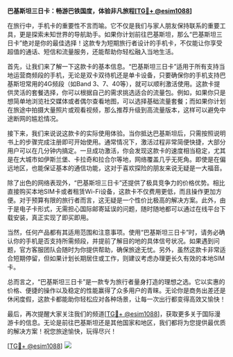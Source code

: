 **巴基斯坦三日卡：畅游巴铁国度，体验非凡旅程[[TG💪+ @esim1088](https://t.me/s/esim1088)]**

在旅行中，手机卡的重要性不言而喻。它不仅是我们与家人朋友保持联系的重要工具，更是探索未知世界的导航助手。如果你计划前往巴基斯坦，那么“巴基斯坦三日卡”绝对是你的最佳选择！这款专为短期旅行者设计的手机卡，不仅能让你享受超值的通话、短信和流量服务，还能帮助你轻松融入当地生活。

首先，让我们来了解一下这款卡的基本信息。“巴基斯坦三日卡”适用于所有支持当地运营商频段的手机，无论是双卡双待机还是单卡设备，只要确保你的手机支持巴基斯坦常用的4G频段（如Band 3、7、40等），就可以顺利激活使用。这款卡提供灵活的套餐选择，你可以根据自己的需求挑选适合的流量包。例如，如果你只是想简单地浏览社交媒体或者偶尔查看地图，可以选择基础流量套餐；而如果你计划在旅途中拍摄大量照片或观看视频，那么推荐升级到高流量版本，这样可以避免中途断网的尴尬情况。

接下来，我们来说说这款卡的实际使用体验。当你抵达巴基斯坦后，只需按照说明书上的步骤完成注册即可开始使用。通常情况下，激活过程非常简便快捷，大部分用户可以在几分钟内搞定。一旦成功激活，你会发现这款卡的速度相当稳定，尤其是在大城市如伊斯兰堡、卡拉奇和拉合尔等地，网络覆盖几乎无死角。即使是在偏远地区，也能保证基本的通信功能，这对于喜欢探险的朋友来说无疑是一大福音。

除了出色的网络表现外，“巴基斯坦三日卡”还提供了极具竞争力的价格优势。相比直接购买本地SIM卡或者租赁Wi-Fi设备，这款卡不仅费用更低，而且操作更加方便。对于预算有限的旅行者而言，这无疑是一个性价比极高的解决方案。此外，由于是电子卡形式，无需担心国际邮寄延误的问题，随时随地都可以通过在线平台下载安装，真正实现了即买即用。

当然，任何产品都有其适用范围和注意事项。使用“巴基斯坦三日卡”时，请务必确认你的手机是否支持所需频段，并提前了解目的地的具体信号状况。如果遇到问题，官方客服团队会随时为你提供帮助，确保旅途无忧。另外，虽然这款卡非常适合短期停留，但如果计划长期居住或工作，则建议考虑办理更长久有效的本地SIM卡。

总而言之，“巴基斯坦三日卡”是一款专为旅行者量身打造的理想之选。它以实惠的价格、便捷的操作以及稳定的性能赢得了众多用户的青睐。无论你是商务出差还是休闲度假，这款卡都能助你轻松应对各种场景，让每一次出行都变得高效又愉快！

最后，再次提醒大家关注我们的频道[[TG💪+ @esim1088](https://t.me/s/esim1088)]，获取更多关于国际漫游卡的信息。无论是前往巴基斯坦还是其他国家和地区，我们都将为您提供最优质的解决方案！祝您旅途愉快，玩得尽兴！

[[TG💪+ @esim1088](https://t.me/s/esim1088)] ![](https://i.postimg.cc/4NQfJmqS/Snipaste-2025-05-13-00-14-12.png)